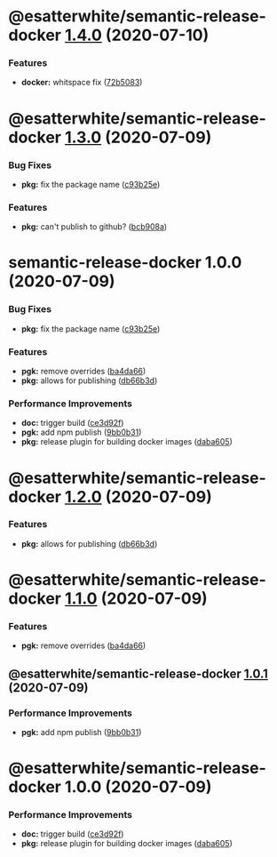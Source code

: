 # @esatterwhite/semantic-release-docker [1.4.0](https://github.com/esatterwhite/release-project/compare/@esatterwhite/semantic-release-docker@1.3.0...@esatterwhite/semantic-release-docker@1.4.0) (2020-07-10)


### Features

* **docker:** whitspace fix ([72b5083](https://github.com/esatterwhite/release-project/commit/72b50834041da9f7598139c31d7928a556196f50))

# @esatterwhite/semantic-release-docker [1.3.0](https://github.com/esatterwhite/release-project/compare/@esatterwhite/semantic-release-docker@1.2.0...@esatterwhite/semantic-release-docker@1.3.0) (2020-07-09)


### Bug Fixes

* **pkg:** fix the package name ([c93b25e](https://github.com/esatterwhite/release-project/commit/c93b25eac9b97e1fcc8c13485ec6fb03c1bc3b81))


### Features

* **pkg:** can't publish to github? ([bcb908a](https://github.com/esatterwhite/release-project/commit/bcb908a2380ed56c9670b022a8058f10a7317d9a))

# semantic-release-docker 1.0.0 (2020-07-09)


### Bug Fixes

* **pkg:** fix the package name ([c93b25e](https://github.com/esatterwhite/release-project/commit/c93b25eac9b97e1fcc8c13485ec6fb03c1bc3b81))


### Features

* **pgk:** remove overrides ([ba4da66](https://github.com/esatterwhite/release-project/commit/ba4da6688c5c015f18cb0f57694959b1fe373b06))
* **pkg:** allows for publishing ([db66b3d](https://github.com/esatterwhite/release-project/commit/db66b3d67ce63f81d7c173a625cd84c480dcd6f6))


### Performance Improvements

* **doc:** trigger build ([ce3d92f](https://github.com/esatterwhite/release-project/commit/ce3d92fd79c67a22f49cb8da5394f1a308e91b5e))
* **pgk:** add npm publish ([9bb0b31](https://github.com/esatterwhite/release-project/commit/9bb0b31325c0578460f7a0bc89b9642d590a4fcc))
* **pkg:** release plugin for building docker images ([daba605](https://github.com/esatterwhite/release-project/commit/daba60574084c39f776e13711e8bb9de6c19bb25))

# @esatterwhite/semantic-release-docker [1.2.0](https://github.com/esatterwhite/release-project/compare/@esatterwhite/semantic-release-docker@1.1.0...@esatterwhite/semantic-release-docker@1.2.0) (2020-07-09)


### Features

* **pkg:** allows for publishing ([db66b3d](https://github.com/esatterwhite/release-project/commit/db66b3d67ce63f81d7c173a625cd84c480dcd6f6))

# @esatterwhite/semantic-release-docker [1.1.0](https://github.com/esatterwhite/release-project/compare/@esatterwhite/semantic-release-docker@1.0.1...@esatterwhite/semantic-release-docker@1.1.0) (2020-07-09)


### Features

* **pgk:** remove overrides ([ba4da66](https://github.com/esatterwhite/release-project/commit/ba4da6688c5c015f18cb0f57694959b1fe373b06))

## @esatterwhite/semantic-release-docker [1.0.1](https://github.com/esatterwhite/release-project/compare/@esatterwhite/semantic-release-docker@1.0.0...@esatterwhite/semantic-release-docker@1.0.1) (2020-07-09)


### Performance Improvements

* **pgk:** add npm publish ([9bb0b31](https://github.com/esatterwhite/release-project/commit/9bb0b31325c0578460f7a0bc89b9642d590a4fcc))

# @esatterwhite/semantic-release-docker 1.0.0 (2020-07-09)


### Performance Improvements

* **doc:** trigger build ([ce3d92f](https://github.com/esatterwhite/release-project/commit/ce3d92fd79c67a22f49cb8da5394f1a308e91b5e))
* **pkg:** release plugin for building docker images ([daba605](https://github.com/esatterwhite/release-project/commit/daba60574084c39f776e13711e8bb9de6c19bb25))
